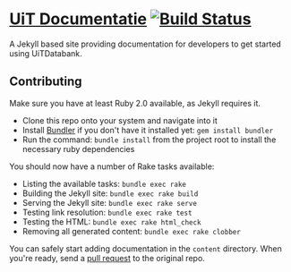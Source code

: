 # [UiT Documentatie](http://documentatie.uitdatabank.be) [![Build Status](https://github.com/cultuurnet/uit-documentatie/actions/workflows/ci.yml/badge.svg)](https://github.com/cultuurnet/uit-documentatie/actions?query=workflow%3ACI)

A Jekyll based site providing documentation for developers to get started using UiTDatabank.

## Contributing

Make sure you have at least Ruby 2.0 available, as Jekyll requires it.

* Clone this repo onto your system and navigate into it
* Install [Bundler](http://bundler.io/) if you don't have it installed yet: `gem install bundler`
* Run the command: `bundle install` from the project root to install the necessary ruby dependencies

You should now have a number of Rake tasks available:

* Listing the available tasks: `bundle exec rake`
* Building the Jekyll site: `bundle exec rake build`
* Serving the Jekyll site: `bundle exec rake serve`
* Testing link resolution: `bundle exec rake test`
* Testing the HTML: `bundle exec rake html_check`
* Removing all generated content: `bundle exec rake clobber`

You can safely start adding documentation in the `content` directory.
When you're ready, send a [pull request](https://help.github.com/articles/using-pull-requests/) to the original repo.
